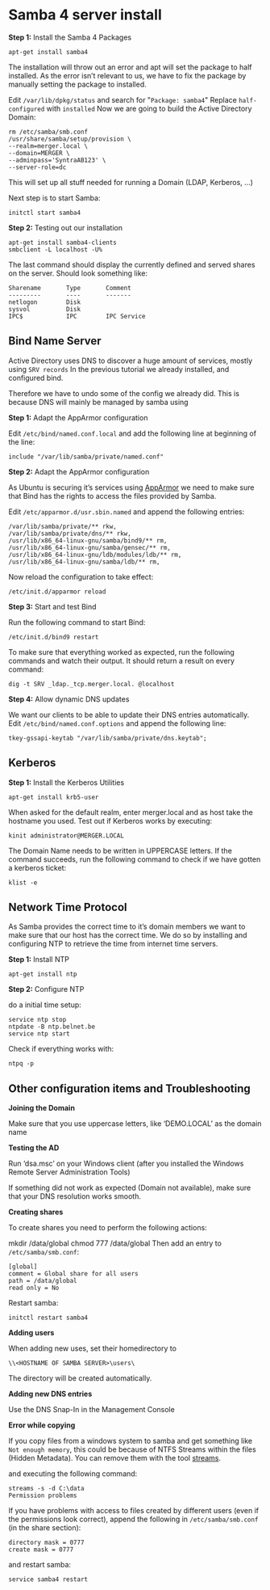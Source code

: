 # Samba 4 server install

**Step 1:** Install the Samba 4 Packages

    apt-get install samba4

The installation will throw out an error and apt will set the package to half installed. As the error isn’t relevant to us, we have to fix the package by manually setting the package to installed.

Edit `/var/lib/dpkg/status` and search for "`Package: samba4`"
Replace `half-configured` with `installed`
Now we are going to build the Active Directory Domain:

    rm /etc/samba/smb.conf
    /usr/share/samba/setup/provision \
    --realm=merger.local \ 
    --domain=MERGER \
    --adminpass='SyntraAB123' \
    --server-role=dc

This will set up all stuff needed for running a Domain (LDAP, Kerberos, …)

Next step is to start Samba:

    initctl start samba4

**Step 2:** Testing out our installation

    apt-get install samba4-clients
    smbclient -L localhost -U%

The last command should display the currently defined and served shares on the server. Should look something like:

    Sharename       Type       Comment
    ---------       ----       -------
    netlogon        Disk
    sysvol          Disk
    IPC$            IPC        IPC Service

## Bind Name Server

Active Directory uses DNS to discover a huge amount of services, mostly using `SRV records`
In the previous tutorial we already installed, and configured bind.

Therefore we have to undo some of the config we already did.
This is because DNS will mainly be managed by samba using 

**Step 1:** Adapt the AppArmor configuration

Edit `/etc/bind/named.conf.local` and add the following line at beginning of the line:

    include "/var/lib/samba/private/named.conf"

**Step 2:** Adapt the AppArmor configuration

As Ubuntu is securing it’s services using [AppArmor][1] we need to make sure that Bind has the rights to access the files provided by Samba.

Edit `/etc/apparmor.d/usr.sbin.named` and append the following entries:

    /var/lib/samba/private/** rkw,
    /var/lib/samba/private/dns/** rkw,
    /usr/lib/x86_64-linux-gnu/samba/bind9/** rm,
    /usr/lib/x86_64-linux-gnu/samba/gensec/** rm,
    /usr/lib/x86_64-linux-gnu/ldb/modules/ldb/** rm,
    /usr/lib/x86_64-linux-gnu/samba/ldb/** rm,


Now reload the configuration to take effect:

    /etc/init.d/apparmor reload

**Step 3:** Start and test Bind

Run the following command to start Bind:

    /etc/init.d/bind9 restart

To make sure that everything worked as expected, run the following commands and watch their output. It should return a result on every command:

    dig -t SRV _ldap._tcp.merger.local. @localhost

**Step 4:** Allow dynamic DNS updates

We want our clients to be able to update their DNS entries automatically. Edit `/etc/bind/named.conf.options` and append the following line:

    tkey-gssapi-keytab "/var/lib/samba/private/dns.keytab";

## Kerberos

**Step 1:** Install the Kerberos Utilities

    apt-get install krb5-user

When asked for the default realm, enter merger.local and as host take the hostname you used. 
Test out if Kerberos works by executing:

    kinit administrator@MERGER.LOCAL

The Domain Name needs to be written in UPPERCASE letters. If the command succeeds, run the following command to check if we have gotten a kerberos ticket:

    klist -e

## Network Time Protocol

As Samba provides the correct time to it’s domain members we want to make sure that our host has the correct time. We do so by installing and configuring NTP to retrieve the time from internet time servers.

**Step 1:** Install NTP

    apt-get install ntp

**Step 2:** Configure NTP

do a initial time setup:

    service ntp stop
    ntpdate -B ntp.belnet.be
    service ntp start

Check if everything works with:

    ntpq -p

## Other configuration items and Troubleshooting

**Joining the Domain**

Make sure that you use uppercase letters, like ‘DEMO.LOCAL’ as the domain name

**Testing the AD**

Run ‘dsa.msc’ on your Windows client (after you installed the Windows Remote Server Administration Tools)

If something did not work as expected (Domain not available), make sure that your DNS resolution works smooth.

**Creating shares**

To create shares you need to perform the following actions:

mkdir /data/global
chmod 777 /data/global
Then add an entry to `/etc/samba/smb.conf`:

    [global]
    comment = Global share for all users
    path = /data/global
    read only = No

Restart samba:

    initctl restart samba4

**Adding users**

When adding new uses, set their homedirectory to

    \\<HOSTNAME OF SAMBA SERVER>\users\

The directory will be created automatically.

**Adding new DNS entries**

Use the DNS Snap-In in the Management Console

**Error while copying**

If you copy files from a windows system to samba and get something like `Not enough memory`, this could be because of NTFS Streams within the files (Hidden Metadata). You can
remove them with the tool [streams][2].

and executing the following command:

    streams -s -d C:\data
    Permission problems

If you have problems with access to files created by different users (even if the permissions look correct), append the following in `/etc/samba/smb.conf` (in the share section):

    directory mask = 0777
    create mask = 0777

and restart samba:

    service samba4 restart


  [1]: http://en.wikipedia.org/wiki/AppArmor
  [2]: http://technet.microsoft.com/de-de/sysinternals/bb897440
